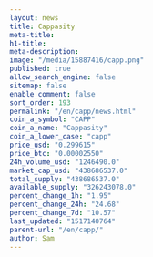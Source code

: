 ```yaml
---
layout: news
title: Cappasity
meta-title: 
h1-title: 
meta-description: 
image: "/media/15887416/capp.png"
published: true
allow_search_engine: false
sitemap: false
enable_comment: false
sort_order: 193
permalink: "/en/capp/news.html"
coin_a_symbol: "CAPP"
coin_a_name: "Cappasity"
coin_a_lower_case: "capp"
price_usd: "0.299615"
price_btc: "0.00002550"
24h_volume_usd: "1246490.0"
market_cap_usd: "438686537.0"
total_supply: "438686537.0"
available_supply: "326243078.0"
percent_change_1h: "1.95"
percent_change_24h: "24.68"
percent_change_7d: "10.57"
last_updated: "1517140764"
parent-url: "/en/capp/"
author: Sam
---
```



